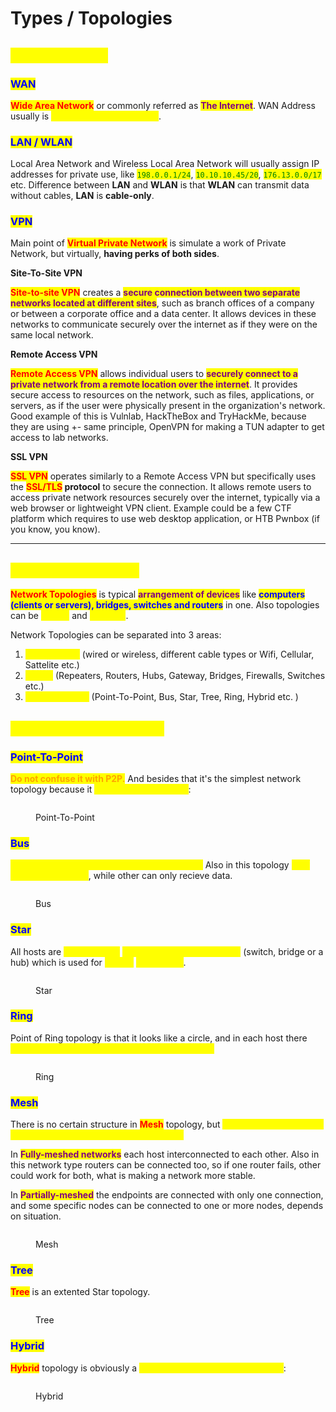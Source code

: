 # Types / Topologies

## <mark style="color:yellow;">Network Types</mark>

### <mark style="color:blue;">WAN</mark>

<mark style="color:red;">**Wide Area Network**</mark> or commonly referred as <mark style="color:purple;">**The Internet**</mark>. WAN Address usually is <mark style="color:yellow;">**`IP Public Address + CIDR`**</mark>.

### <mark style="color:blue;">LAN / WLAN</mark>

Local Area Network and Wireless Local Area Network will usually assign IP addresses for private use, like <mark style="color:green;">`198.0.0.1/24`</mark>, <mark style="color:green;">`10.10.10.45/20`</mark>, <mark style="color:green;">`176.13.0.0/17`</mark> etc. Difference between **LAN** and **WLAN** is that **WLAN** can transmit data without cables, **LAN** is **cable-only**.

### <mark style="color:blue;">VPN</mark>

Main point of <mark style="color:red;">**Virtual Private Network**</mark> is simulate a work of Private Network, but virtually, **having perks of both sides**.

**Site-To-Site VPN**

<mark style="color:red;">**Site-to-site VPN**</mark> creates a <mark style="color:purple;">**secure connection between two separate networks located at different sites**</mark>, such as branch offices of a company or between a corporate office and a data center. It allows devices in these networks to communicate securely over the internet as if they were on the same local network.

**Remote Access VPN**

<mark style="color:red;">**Remote Access VPN**</mark> allows individual users to <mark style="color:purple;">**securely connect to a private network from a remote location over the internet**</mark>. It provides secure access to resources on the network, such as files, applications, or servers, as if the user were physically present in the organization's network. Good example of this is Vulnlab, HackTheBox and TryHackMe, because they are using +- same principle, OpenVPN for making a TUN adapter to get access to lab networks.

**SSL VPN**

<mark style="color:red;">**SSL VPN**</mark> operates similarly to a Remote Access VPN but specifically uses the <mark style="color:red;">**SSL/TLS**</mark>**&#x20;protocol** to secure the connection. It allows remote users to access private network resources securely over the internet, typically via a web browser or lightweight VPN client. Example could be a few CTF platform which requires to use web desktop application, or HTB Pwnbox (if you know, you know).

***

## <mark style="color:yellow;">Network Topologies</mark>

<mark style="color:red;">**Network Topologies**</mark> is typical <mark style="color:purple;">**arrangement of devices**</mark> like <mark style="color:blue;">**computers (clients or servers), bridges, switches and routers**</mark> in one. Also topologies can be <mark style="color:yellow;">**logical**</mark> and <mark style="color:yellow;">**physical**</mark>.&#x20;

Network Topologies can be separated into 3 areas:

1. <mark style="color:yellow;">**Connections**</mark> (wired or wireless, different cable types or Wifi, Cellular, Sattelite etc.)
2. <mark style="color:yellow;">**Nodes**</mark> (Repeaters, Routers, Hubs, Gateway, Bridges, Firewalls, Switches etc.)
3. <mark style="color:yellow;">**Classifications**</mark> (Point-To-Point, Bus, Star, Tree, Ring, Hybrid etc. )

## <mark style="color:yellow;">Network Classifications</mark>

### <mark style="color:blue;">Point-To-Point</mark>

<mark style="color:orange;">**Do not confuse it with P2P.**</mark> And besides that it's the simplest network topology because it <mark style="color:yellow;">**only connects 2 hosts**</mark>:&#x20;

<figure><img src="../../.gitbook/assets/topo_p2p.png" alt=""><figcaption><p>Point-To-Point</p></figcaption></figure>

### <mark style="color:blue;">Bus</mark>

<mark style="color:yellow;">**All hosts connected to transmission medium.**</mark> Also in this topology <mark style="color:yellow;">**only one host can send**</mark>, while other can only recieve data.

<figure><img src="../../.gitbook/assets/topo_bus.png" alt=""><figcaption><p>Bus</p></figcaption></figure>

### <mark style="color:blue;">Star</mark>

All hosts are <mark style="color:yellow;">**connected to**</mark> <mark style="color:yellow;">**central network component**</mark> (switch, bridge or a hub) which is used for <mark style="color:yellow;">**packet**</mark> <mark style="color:yellow;">**forwarding**</mark>.

<figure><img src="../../.gitbook/assets/topo_star.png" alt=""><figcaption><p>Star</p></figcaption></figure>

### <mark style="color:blue;">Ring</mark>

Point of Ring topology is that it looks like a circle, and in each host there <mark style="color:yellow;">**cable for incoming and outcoming connections.**</mark>

<figure><img src="../../.gitbook/assets/topo_ring.png" alt=""><figcaption><p>Ring</p></figcaption></figure>

### <mark style="color:blue;">Mesh</mark>

There is no certain structure in <mark style="color:red;">**Mesh**</mark> topology, but <mark style="color:yellow;">**there are 2 types: Fully-meshed and Partially-meshed networks.**</mark>&#x20;

In <mark style="color:purple;">**Fully-meshed networks**</mark> each host interconnected to each other. Also in this network type routers can be connected too, so if one router fails, other could work for both, what is making a network more stable.

In <mark style="color:purple;">**Partially-meshed**</mark> the endpoints are connected with only one connection, and some specific nodes can be connected to one or more nodes, depends on situation.

<figure><img src="../../.gitbook/assets/topo_mesh.png" alt=""><figcaption><p>Mesh</p></figcaption></figure>

### <mark style="color:blue;">Tree</mark>

<mark style="color:red;">**Tree**</mark> is an extented Star topology.

<figure><img src="../../.gitbook/assets/topo_tree.png" alt=""><figcaption><p>Tree</p></figcaption></figure>

### <mark style="color:blue;">Hybrid</mark>

<mark style="color:red;">**Hybrid**</mark> topology is obviously a <mark style="color:yellow;">hybrid of different other topologies</mark>:

<figure><img src="../../.gitbook/assets/topo_hybrid.png" alt=""><figcaption><p>Hybrid</p></figcaption></figure>

